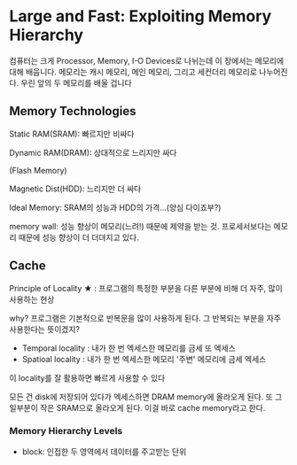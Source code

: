 # Large and Fast: Exploiting Memory Hierarchy

컴퓨터는 크게 Processor, Memory, I-O Devices로 나뉘는데 이 장에서는 메모리에 대해 배웁니다. 메모리는 캐시 메모리, 메인 메모리, 그리고 세컨더리 메모리로 나누어진다. 우린 앞의 두 메모리를 배울 겁니다



## Memory Technologies

Static RAM(SRAM): 빠르지만 비싸다

Dynamic RAM(DRAM): 상대적으로 느리지만 싸다

(Flash Memory)

Magnetic Dist(HDD): 느리지만 더 싸다

Ideal Memory: SRAM의 성능과 HDD의 가격...(양심 다이죠부?)



memory wall: 성능 향상이 메모리(느려!) 때문에 제약을 받는 것. 프로세서보다는 메모리 때문에 성능 향상이 더 더뎌지고 있다.



## Cache

Principle of Locality ★
: 프로그램의 특정한 부분을 다른 부분에 비해 더 자주, 많이 사용하는 현상

why? 프로그램은 기본적으로 반복문을 많이 사용하게 된다. 그 반복되는 부분을 자주 사용한다는 뜻이겠지?

* Temporal locality
  : 내가 한 번 엑세스한 메모리를 금세 또 엑세스
* Spatioal locality
  : 내가 한 번 엑세스한 메모리 '주변' 메모리에 금세 엑세스

이 locality를 잘 활용하면 빠르게 사용할 수 있다



모든 건 disk에 저장되어 있다가 엑세스하면 DRAM memory에 올라오게 된다. 또 그 일부분이 작은 SRAM으로 올라오게 된다. 이걸 바로 cache memory라고 한다. 



### Memory Hierarchy Levels

* block: 인접한 두 영역에서 데이터를 주고받는 단위



